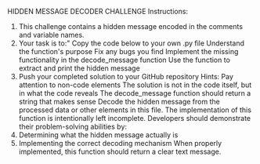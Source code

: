 HIDDEN MESSAGE DECODER CHALLENGE
Instructions:

1. This challenge contains a hidden message encoded in the comments and variable names.
2. Your task is to:"
   Copy the code below to your own .py file
   Understand the function's purpose
   Fix any bugs you find
   Implement the missing functionality in the decode_message function
   Use the function to extract and print the hidden message
3. Push your completed solution to your GitHub repository
   Hints:
   Pay attention to non-code elements
   The solution is not in the code itself, but in what the code reveals
   The decode_message function should return a string that makes sense
   Decode the hidden message from the processed data or other elements in this file.
   The implementation of this function is intentionally left incomplete. Developers should demonstrate their
   problem-solving abilities by:
4. Determining what the hidden message actually is
5. Implementing the correct decoding mechanism
   When properly implemented, this function should return a clear text message.
